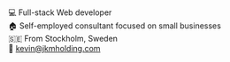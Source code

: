 💻  Full-stack Web developer  
🏠  Self-employed consultant focused on small businesses   
🇸🇪  From Stockholm, Sweden  
📧  kevin@jkmholding.com
